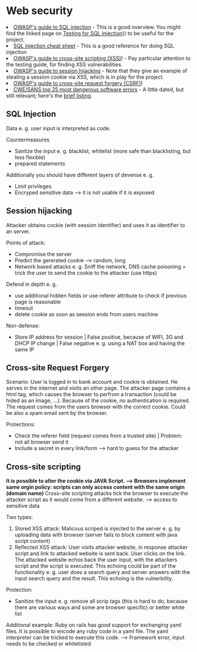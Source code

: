 # Web security

<li><a href="https://www.owasp.org/index.php/SQL_Injection" target="_blank" rel="noopener nofollow">OWASP's guide to SQL injection</a> - This is a good overview. You might find the linked page on <a href="https://www.owasp.org/index.php/Testing_for_SQL_Injection_(OTG-INPVAL-005" target="_blank" rel="noopener nofollow">Testing for SQL injection</a>)) to be useful for
the project.</li>
<li><a href="http://ferruh.mavituna.com/sql-injection-cheatsheet-oku/" target="_blank" rel="noopener nofollow">SQL injection cheat sheet</a> - This is a good reference for doing SQL injection</li>
<li><a href="https://www.owasp.org/index.php/Cross-site_Scripting_(XSS" target="_blank" rel="noopener nofollow">OWASP's guide to cross-site
scripting (XSS)</a>) - Pay
particular attention to the testing guide, for finding XSS vulnerabilities.</li>
<li><a href="https://www.owasp.org/index.php/Session_hijacking_attack" target="_blank" rel="noopener nofollow">OWASP's guide to session hijacking</a> - Note that they give an example of stealing a session cookie
via XSS, which is in play for the project.</li>
<li><a href="https://www.owasp.org/index.php/Cross-Site_Request_Forgery_(CSRF" target="_blank" rel="noopener nofollow">OWASP's guide to cross-site request
forgery (CSRF)</a>)</li>
<li><a href="http://cwe.mitre.org/top25/" target="_blank" rel="noopener nofollow">CWE/SANS top 25 most dangerous
software errors</a> - A
little dated, but still relevant; here's the <a href="http://cwe.mitre.org/top25/#Listing" target="_blank" rel="noopener nofollow">brief
listing</a>.</li>

## SQL Injection 

Data e. g. user input is interpreted as code. 

Countermeasures 

* Sanitze the input e. g. blacklist, whitelist (more safe than blacklisting, but less flexible)
* prepared statements

Additionally you should have different layers of devense e. g. 

* Limit privileges
* Encryped sensitive data --> it is not usable if it is exposed

## Session hijacking

Attacker obtains cockie (with session identifier) and uses it as identifier to an server.

Points of attack:

* Compromise the server
* Predict the gererated cookie --> random, long
* Network based attacks e. g. Sniff the network, DNS cache poisoning = trick the user to send the cookie to the attacker (use https)

Defend in depth e. g. 
* use additional hidden fields or use referer attribute to check if previous page is reasonable
* timeout 
* delete cookie as soon as seesion ends from users machine

Non-defense:
* Store IP address for session | False positive, because of WIFI, 3G and DHCP IP change | False negative e. g. using a NAT box and having the same IP

## Cross-site Request Forgery

Scenario:
User is logged in to bank account and cookie is obtained.
He serves in the internet and visits an other page. The attacker page contains a html tag, which causes the browser to perfrom a transaction (could be hided as an image, ...).
Because of the cookie, no authentication is required.
The request comes from the users browser with the correct cookie.
Could be also a spam email sent by the browser.

Protections:

* Check the referer field (request comes from a trusted site) | Problem: not all browser send it
* Include a secret in every link/form --> hard to guess for the attacker

## Cross-site scripting

**It is possible to alter the cookie via JAVA Script. --> Browsers implement same orgin policy: scripts can only access content with the same origin (domain name)**
Cross-site scripting attacks tick the browser to execute the attacker script as it would come from a different website. --> access to sensitive data

Two types:

1. Stored XSS attack: Malicous scriped is injected to the server e. g. by uploading data with browser (server fails to block content with java script content)
2. Reflected XSS attack: User visits attacker website, in response attacker script and link to attacked website is sent back. User clicks on the link. The attacked website echos back the user input, with the attackers script and the script is executed. This echoing could be part of the functionality e. g. user does a search query and server answers with the input search query and the result. This echoing is the vulnerbility.

Protection:

* Sanitize the input e. g. remove all scrip tags (this is hard to do, because there are various ways and some are browser specific) or better white list

Additional example:
Ruby on rails has good support for exchanging yaml files. It is possible to encode any ruby code in a yaml file. The yaml interpreter can be tricked to execute this code. --> Framework error, input needs to be checked or whitelisted 


